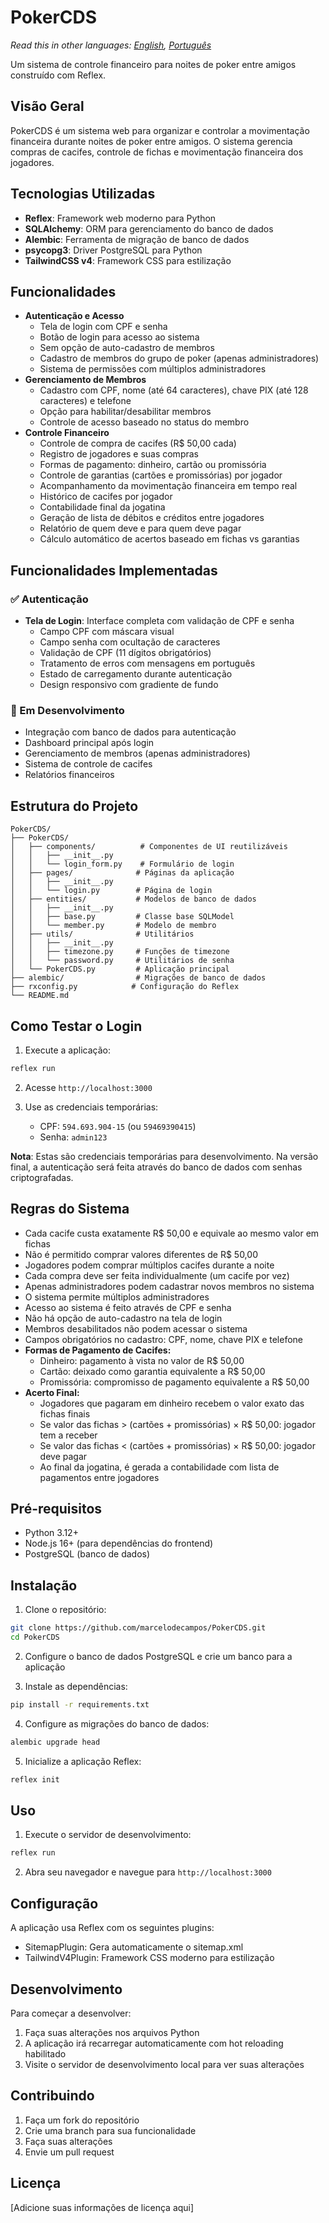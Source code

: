 # PokerCDS

*Read this in other languages: [English](README.en.md), [Português](README.md)*

Um sistema de controle financeiro para noites de poker entre amigos construído com Reflex.

## Visão Geral

PokerCDS é um sistema web para organizar e controlar a movimentação financeira durante noites de poker entre amigos. O sistema gerencia compras de cacifes, controle de fichas e movimentação financeira dos jogadores.

## Tecnologias Utilizadas

- **Reflex**: Framework web moderno para Python
- **SQLAlchemy**: ORM para gerenciamento do banco de dados
- **Alembic**: Ferramenta de migração de banco de dados
- **psycopg3**: Driver PostgreSQL para Python
- **TailwindCSS v4**: Framework CSS para estilização

## Funcionalidades

- **Autenticação e Acesso**
  - Tela de login com CPF e senha
  - Botão de login para acesso ao sistema
  - Sem opção de auto-cadastro de membros
  - Cadastro de membros do grupo de poker (apenas administradores)
  - Sistema de permissões com múltiplos administradores
- **Gerenciamento de Membros**
  - Cadastro com CPF, nome (até 64 caracteres), chave PIX (até 128 caracteres) e telefone
  - Opção para habilitar/desabilitar membros
  - Controle de acesso baseado no status do membro
- **Controle Financeiro**
  - Controle de compra de cacifes (R$ 50,00 cada)
  - Registro de jogadores e suas compras
  - Formas de pagamento: dinheiro, cartão ou promissória
  - Controle de garantias (cartões e promissórias) por jogador
  - Acompanhamento da movimentação financeira em tempo real
  - Histórico de cacifes por jogador
  - Contabilidade final da jogatina
  - Geração de lista de débitos e créditos entre jogadores
  - Relatório de quem deve e para quem deve pagar
  - Cálculo automático de acertos baseado em fichas vs garantias

## Funcionalidades Implementadas

### ✅ Autenticação
- **Tela de Login**: Interface completa com validação de CPF e senha
  - Campo CPF com máscara visual
  - Campo senha com ocultação de caracteres
  - Validação de CPF (11 dígitos obrigatórios)
  - Tratamento de erros com mensagens em português
  - Estado de carregamento durante autenticação
  - Design responsivo com gradiente de fundo

### 🔄 Em Desenvolvimento
- Integração com banco de dados para autenticação
- Dashboard principal após login
- Gerenciamento de membros (apenas administradores)
- Sistema de controle de cacifes
- Relatórios financeiros

## Estrutura do Projeto

```
PokerCDS/
├── PokerCDS/
│   ├── components/          # Componentes de UI reutilizáveis
│   │   ├── __init__.py
│   │   └── login_form.py    # Formulário de login
│   ├── pages/              # Páginas da aplicação
│   │   ├── __init__.py
│   │   └── login.py        # Página de login
│   ├── entities/           # Modelos de banco de dados
│   │   ├── __init__.py
│   │   ├── base.py         # Classe base SQLModel
│   │   └── member.py       # Modelo de membro
│   ├── utils/              # Utilitários
│   │   ├── __init__.py
│   │   ├── timezone.py     # Funções de timezone
│   │   └── password.py     # Utilitários de senha
│   └── PokerCDS.py         # Aplicação principal
├── alembic/                # Migrações de banco de dados
├── rxconfig.py            # Configuração do Reflex
└── README.md
```

## Como Testar o Login

1. Execute a aplicação:
```bash
reflex run
```

2. Acesse `http://localhost:3000`

3. Use as credenciais temporárias:
   - CPF: `594.693.904-15` (ou `59469390415`)
   - Senha: `admin123`

**Nota**: Estas são credenciais temporárias para desenvolvimento. Na versão final, a autenticação será feita através do banco de dados com senhas criptografadas.

## Regras do Sistema

- Cada cacife custa exatamente R$ 50,00 e equivale ao mesmo valor em fichas
- Não é permitido comprar valores diferentes de R$ 50,00
- Jogadores podem comprar múltiplos cacifes durante a noite
- Cada compra deve ser feita individualmente (um cacife por vez)
- Apenas administradores podem cadastrar novos membros no sistema
- O sistema permite múltiplos administradores
- Acesso ao sistema é feito através de CPF e senha
- Não há opção de auto-cadastro na tela de login
- Membros desabilitados não podem acessar o sistema
- Campos obrigatórios no cadastro: CPF, nome, chave PIX e telefone
- **Formas de Pagamento de Cacifes:**
  - Dinheiro: pagamento à vista no valor de R$ 50,00
  - Cartão: deixado como garantia equivalente a R$ 50,00
  - Promissória: compromisso de pagamento equivalente a R$ 50,00
- **Acerto Final:**
  - Jogadores que pagaram em dinheiro recebem o valor exato das fichas finais
  - Se valor das fichas > (cartões + promissórias) × R$ 50,00: jogador tem a receber
  - Se valor das fichas < (cartões + promissórias) × R$ 50,00: jogador deve pagar
  - Ao final da jogatina, é gerada a contabilidade com lista de pagamentos entre jogadores

## Pré-requisitos

- Python 3.12+
- Node.js 16+ (para dependências do frontend)
- PostgreSQL (banco de dados)

## Instalação

1. Clone o repositório:
```bash
git clone https://github.com/marcelodecampos/PokerCDS.git
cd PokerCDS
```

2. Configure o banco de dados PostgreSQL e crie um banco para a aplicação

3. Instale as dependências:
```bash
pip install -r requirements.txt
```

4. Configure as migrações do banco de dados:
```bash
alembic upgrade head
```

5. Inicialize a aplicação Reflex:
```bash
reflex init
```

## Uso

1. Execute o servidor de desenvolvimento:
```bash
reflex run
```

2. Abra seu navegador e navegue para `http://localhost:3000`

## Configuração

A aplicação usa Reflex com os seguintes plugins:
- SitemapPlugin: Gera automaticamente o sitemap.xml
- TailwindV4Plugin: Framework CSS moderno para estilização

## Desenvolvimento

Para começar a desenvolver:

1. Faça suas alterações nos arquivos Python
2. A aplicação irá recarregar automaticamente com hot reloading habilitado
3. Visite o servidor de desenvolvimento local para ver suas alterações

## Contribuindo

1. Faça um fork do repositório
2. Crie uma branch para sua funcionalidade
3. Faça suas alterações
4. Envie um pull request

## Licença

[Adicione suas informações de licença aqui]
